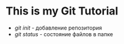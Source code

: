 # This is my Git Tutorial

* *git init* - добавление репозитория
* *git status* - состояние файлов в папке


